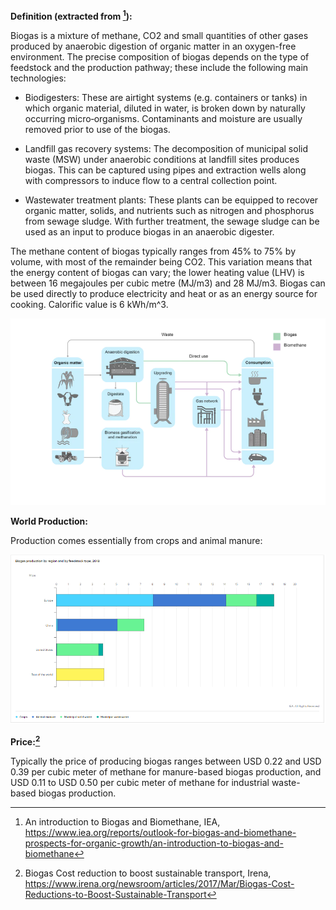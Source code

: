**Definition (extracted from [^1]):**

Biogas is a mixture of methane, CO2 and small quantities of other gases produced by anaerobic digestion of organic matter in an oxygen-free environment. The precise composition of biogas depends on the type of feedstock and the production pathway; these include the following main technologies:

* Biodigesters: These are airtight systems (e.g. containers or tanks) in which organic material, diluted in water, is broken down by naturally occurring micro‑organisms. Contaminants and moisture are usually removed prior to use of the biogas.

* Landfill gas recovery systems: The decomposition of municipal solid waste (MSW) under anaerobic conditions at landfill sites produces biogas. This can be captured using pipes and extraction wells along with compressors to induce flow to a central collection point.

* Wastewater treatment plants: These plants can be equipped to recover organic matter, solids, and nutrients such as nitrogen and phosphorus from sewage sludge. With further treatment, the sewage sludge can be used as an input to produce biogas in an anaerobic digester.

The methane content of biogas typically ranges from 45% to 75% by volume, with most of the remainder being CO2. This variation means that the energy content of biogas can vary; the lower heating value (LHV) is between 16 megajoules per cubic metre (MJ/m3) and 28 MJ/m3. Biogas can be used directly to produce electricity and heat or as an energy source for cooking. Calorific value is 6 kWh/m^3.

![](biogas_uses.PNG)

**World Production:**

Production comes essentially from crops and animal manure:

![](biogas_production.PNG)

**Price:[^2]**

Typically the price of producing biogas ranges between USD 0.22 and USD 0.39 per cubic meter of methane for manure-based biogas production, and USD 0.11 to USD 0.50 per cubic meter of methane for industrial waste-based biogas production.

[^1]: An introduction to Biogas and Biomethane, IEA, https://www.iea.org/reports/outlook-for-biogas-and-biomethane-prospects-for-organic-growth/an-introduction-to-biogas-and-biomethane
[^2]: Biogas Cost reduction to boost sustainable transport, Irena, https://www.irena.org/newsroom/articles/2017/Mar/Biogas-Cost-Reductions-to-Boost-Sustainable-Transport
[^3]: Biodiesel price, neste.com, https://www.neste.com/investors/market-data/biodiesel-prices-sme-fame
